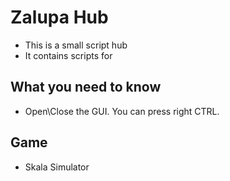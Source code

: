 # Zalupa Hub
* This is a small script hub
* It contains scripts for

## What you need to know
* Open\Close the GUI. You can press right CTRL.

## Game
* Skala Simulator
